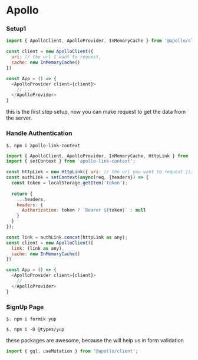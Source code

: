 # Apollo

### Setup1

```js
import { ApolloClient, ApolloProvider, InMemoryCache } from '@apollo/client';

const client = new ApolloClient({
  uri: // the url I want to request,
  cache: new InMemoryCache()
})

const App = () => {
  <ApolloProvider client={client}>
    // ...
  </ApolloProvider>
}
```

this is the first step setup, now you can make request to get the data from the server.



### Handle Authentication

`$. npm i apollo-link-context`

```js
import { ApolloClient, ApolloProvider, InMemoryCache, HttpLink } from '@apollo/client';
import { setContext } from 'apollo-link-context';

const httpLink = new HttpLink({ uri: // the url you want to request });
const authLink = setContext(async(req, {headers}) => {
  const token = localStorage.getItem('token');
  
  return {
    ...headers,
    headers: {
      Authorization: token ? `Bearer ${token}` : null
    }
  }
});

const link = authLink.concat(httpLink as any);
const client = new ApolloClient({
  link: (link as any),
  cache: new InMemoryCache()
})

const App = () => {
  <ApolloProvider client={client}>
    // ...
  </ApolloProvider>
}
```

### SignUp Page

`$. npm i formik yup`

`$. npm i -D @types/yup`

these packages are awesome, because the will help us in form validation

```js
import { gql, useMutation } from '@apollo/client';


```
